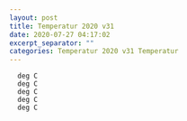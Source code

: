 ```yaml
---
layout: post
title: Temperatur 2020 v31
date: 2020-07-27 04:17:02
excerpt_separator: ""
categories: Temperatur 2020 v31 Temperatur
---
```

```
  deg C
  deg C
  deg C
  deg C
  deg C
```

